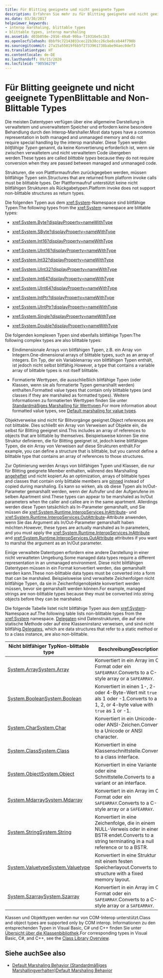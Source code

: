 ```yaml
---
title: Für Blitting geeignete und nicht geeignete Typen
description: Erfahren Sie mehr zu für Blitting geeignete und nicht geeignete Typen. Für Blitting geeignete Datentypen werden üblicherweise in verwaltetem und nicht verwaltetem Speicher dargestellt und benötigen keine besondere Behandlung.
ms.date: 03/30/2017
helpviewer_keywords:
- interop marshaling, blittable types
- blittable types, interop marshaling
ms.assetid: d03b050e-2916-49a0-99ba-f19316e5c1b3
ms.openlocfilehash: 8bbf9c72143033cec22b38cc26cbe8ceb44f790b
ms.sourcegitcommit: 27a15a55019f6b5f2733961738babe94aec0def3
ms.translationtype: HT
ms.contentlocale: de-DE
ms.lasthandoff: 09/15/2020
ms.locfileid: "90556270"
---
```

# <a name="blittable-and-non-blittable-types"></a><span data-ttu-id="439d6-104">Für Blitting geeignete und nicht geeignete Typen</span><span class="sxs-lookup"><span data-stu-id="439d6-104">Blittable and Non-Blittable Types</span></span>
<span data-ttu-id="439d6-105">Die meisten Datentypen verfügen über eine allgemeine Darstellung in verwaltetem und unverwaltetem Speicher und erfordern keine besondere Behandlung durch den Interop-Marshaller.</span><span class="sxs-lookup"><span data-stu-id="439d6-105">Most data types have a common representation in both managed and unmanaged memory and do not require special handling by the interop marshaler.</span></span> <span data-ttu-id="439d6-106">Diese Typen werden *blitfähige Typen* genannt, da keine Konvertierung erforderlich ist, wenn sie zwischen verwaltetem und nicht verwaltetem Code übergeben werden.</span><span class="sxs-lookup"><span data-stu-id="439d6-106">These types are called *blittable types* because they do not require conversion when they are passed between managed and unmanaged code.</span></span>  
  
 <span data-ttu-id="439d6-107">Strukturen, die von Plattformaufrufen zurückgegeben werden, müssen blitfähige Typen sein.</span><span class="sxs-lookup"><span data-stu-id="439d6-107">Structures that are returned from platform invoke calls must be blittable types.</span></span> <span data-ttu-id="439d6-108">Der Plattformaufruf unterstützt keine nicht blitfähigen Strukturen als Rückgabetypen.</span><span class="sxs-lookup"><span data-stu-id="439d6-108">Platform invoke does not support non-blittable structures as return types.</span></span>  
  
 <span data-ttu-id="439d6-109">Die folgenden Typen aus dem <xref:System>-Namespace sind blitfähige Typen:</span><span class="sxs-lookup"><span data-stu-id="439d6-109">The following types from the <xref:System> namespace are blittable types:</span></span>  
  
- <xref:System.Byte?displayProperty=nameWithType>  
  
- <xref:System.SByte?displayProperty=nameWithType>  
  
- <xref:System.Int16?displayProperty=nameWithType>  
  
- <xref:System.UInt16?displayProperty=nameWithType>  
  
- <xref:System.Int32?displayProperty=nameWithType>  
  
- <xref:System.UInt32?displayProperty=nameWithType>  
  
- <xref:System.Int64?displayProperty=nameWithType>  
  
- <xref:System.UInt64?displayProperty=nameWithType>  
  
- <xref:System.IntPtr?displayProperty=nameWithType>  
  
- <xref:System.UIntPtr?displayProperty=nameWithType>  
  
- <xref:System.Single?displayProperty=nameWithType>  
  
- <xref:System.Double?displayProperty=nameWithType>  
  
 <span data-ttu-id="439d6-110">Die folgenden komplexen Typen sind ebenfalls blitfähige Typen:</span><span class="sxs-lookup"><span data-stu-id="439d6-110">The following complex types are also blittable types:</span></span>  
  
- <span data-ttu-id="439d6-111">Eindimensionale Arrays von blitfähigen Typen, z.B. ein Array von Integern.</span><span class="sxs-lookup"><span data-stu-id="439d6-111">One-dimensional arrays of blittable types, such as an array of integers.</span></span> <span data-ttu-id="439d6-112">Ein Typ, der ein Variablenarray von blitfähigen Typen enthält, ist jedoch nicht selbst blitfähig.</span><span class="sxs-lookup"><span data-stu-id="439d6-112">However, a type that contains a variable array of blittable types is not itself blittable.</span></span>  
  
- <span data-ttu-id="439d6-113">Formatierte Werttypen, die ausschließlich blitfähige Typen (oder Klassen, wenn sie als formatierte Typen gemarshallt werden) enthalten.</span><span class="sxs-lookup"><span data-stu-id="439d6-113">Formatted value types that contain only blittable types (and classes if they are marshaled as formatted types).</span></span> <span data-ttu-id="439d6-114">Weitere Informationen zu formatierten Werttypen finden Sie unter [Standardmäßiges Marshalling für Werttypen](default-marshaling-behavior.md#default-marshaling-for-value-types).</span><span class="sxs-lookup"><span data-stu-id="439d6-114">For more information about formatted value types, see [Default marshaling for value types](default-marshaling-behavior.md#default-marshaling-for-value-types).</span></span>  
  
 <span data-ttu-id="439d6-115">Objektverweise sind nicht für Blitvorgänge geeignet.</span><span class="sxs-lookup"><span data-stu-id="439d6-115">Object references are not blittable.</span></span> <span data-ttu-id="439d6-116">Dies schließt ein Array von Verweisen auf Objekte ein, die selbst für Blitting geeignet sind.</span><span class="sxs-lookup"><span data-stu-id="439d6-116">This includes an array of references to objects that are blittable by themselves.</span></span> <span data-ttu-id="439d6-117">Beispielsweise können Sie eine Struktur definieren, die für Blitting geeignet ist, jedoch keine blitfähigen Typen, die ein Array von Verweisen auf diese Strukturen enthält.</span><span class="sxs-lookup"><span data-stu-id="439d6-117">For example, you can define a structure that is blittable, but you cannot define a blittable type that contains an array of references to those structures.</span></span>  
  
 <span data-ttu-id="439d6-118">Zur Optimierung werden Arrays von blitfähigen Typen und Klassen, die nur für Blitting geeignete Member enthalten, während des Marshalling [angeheftet](copying-and-pinning.md) und nicht kopiert.</span><span class="sxs-lookup"><span data-stu-id="439d6-118">As an optimization, arrays of blittable types and classes that contain only blittable members are [pinned](copying-and-pinning.md) instead of copied during marshaling.</span></span> <span data-ttu-id="439d6-119">Es kann so wirken, als ob diese Typen als In/Out-Parameter gemarshallt werden, wenn der Aufrufer und der Aufgerufene im selben Apartment sind.</span><span class="sxs-lookup"><span data-stu-id="439d6-119">These types can appear to be marshaled as In/Out parameters when the caller and callee are in the same apartment.</span></span> <span data-ttu-id="439d6-120">Allerdings werden diese Typen tatsächlich als In-Parameter gemarshallt, und Sie müssen die <xref:System.Runtime.InteropServices.InAttribute>- und <xref:System.Runtime.InteropServices.OutAttribute>-Attribute anwenden, wenn Sie das Argument als In/Out-Parameter gemarshallt haben möchten.</span><span class="sxs-lookup"><span data-stu-id="439d6-120">However, these types are actually marshaled as In parameters, and you must apply the <xref:System.Runtime.InteropServices.InAttribute> and <xref:System.Runtime.InteropServices.OutAttribute> attributes if you want to marshal the argument as an In/Out parameter.</span></span>  
  
 <span data-ttu-id="439d6-121">Einige verwaltete Datentypen erfordern eine andere Darstellung in einer nicht verwalteten Umgebung.</span><span class="sxs-lookup"><span data-stu-id="439d6-121">Some managed data types require a different representation in an unmanaged environment.</span></span> <span data-ttu-id="439d6-122">Diese nicht blitfähigen Datentypen müssen in ein Format konvertiert werden, das gemarshallt werden kann.</span><span class="sxs-lookup"><span data-stu-id="439d6-122">These non-blittable data types must be converted into a form that can be marshaled.</span></span> <span data-ttu-id="439d6-123">Beispielsweise sind verwaltete Zeichenfolgen nicht blitfähige Typen, da sie in Zeichenfolgenobjekte konvertiert werden müssen, bevor sie gemarshallt werden können.</span><span class="sxs-lookup"><span data-stu-id="439d6-123">For example, managed strings are non-blittable types because they must be converted into string objects before they can be marshaled.</span></span>  
  
 <span data-ttu-id="439d6-124">Die folgende Tabelle listet nicht blitfähige Typen aus dem <xref:System>-Namespace auf.</span><span class="sxs-lookup"><span data-stu-id="439d6-124">The following table lists non-blittable types from the <xref:System> namespace.</span></span> <span data-ttu-id="439d6-125">[Delegaten](default-marshaling-behavior.md#default-marshaling-for-delegates) sind Datenstrukturen, die auf eine statische Methode oder auf eine Klasseninstanz verweisen, und sind nicht blitfähig.</span><span class="sxs-lookup"><span data-stu-id="439d6-125">[Delegates](default-marshaling-behavior.md#default-marshaling-for-delegates), which are data structures that refer to a static method or to a class instance, are also non-blittable.</span></span>  
  
|<span data-ttu-id="439d6-126">Nicht blitfähiger Typ</span><span class="sxs-lookup"><span data-stu-id="439d6-126">Non-blittable type</span></span>|<span data-ttu-id="439d6-127">Beschreibung</span><span class="sxs-lookup"><span data-stu-id="439d6-127">Description</span></span>|  
|-------------------------|-----------------|  
|[<span data-ttu-id="439d6-128">System.Array</span><span class="sxs-lookup"><span data-stu-id="439d6-128">System.Array</span></span>](default-marshaling-for-arrays.md)|<span data-ttu-id="439d6-129">Konvertiert in ein Array im C-Format oder ein `SAFEARRAY`.</span><span class="sxs-lookup"><span data-stu-id="439d6-129">Converts to a C-style array or a `SAFEARRAY`.</span></span>|  
|<span data-ttu-id="439d6-130">[System.Boolean](/previous-versions/dotnet/netframework-4.0/t2t3725f(v=vs.100))</span><span class="sxs-lookup"><span data-stu-id="439d6-130">[System.Boolean](/previous-versions/dotnet/netframework-4.0/t2t3725f(v=vs.100))</span></span>|<span data-ttu-id="439d6-131">Konvertiert in einen 1-, 2- oder 4-Byte-Wert mit `true` als 1 oder -1.</span><span class="sxs-lookup"><span data-stu-id="439d6-131">Converts to a 1, 2, or 4-byte value with `true` as 1 or -1.</span></span>|  
|<span data-ttu-id="439d6-132">[System.Char](/previous-versions/dotnet/netframework-4.0/6tyybbf2(v=vs.100))</span><span class="sxs-lookup"><span data-stu-id="439d6-132">[System.Char](/previous-versions/dotnet/netframework-4.0/6tyybbf2(v=vs.100))</span></span>|<span data-ttu-id="439d6-133">Konvertiert in ein Unicode- oder ANSI-Zeichen.</span><span class="sxs-lookup"><span data-stu-id="439d6-133">Converts to a Unicode or ANSI character.</span></span>|  
|<span data-ttu-id="439d6-134">[System.Class](/previous-versions/dotnet/netframework-4.0/s0968xy8(v=vs.100))</span><span class="sxs-lookup"><span data-stu-id="439d6-134">[System.Class](/previous-versions/dotnet/netframework-4.0/s0968xy8(v=vs.100))</span></span>|<span data-ttu-id="439d6-135">Konvertiert in eine Klassenschnittstelle.</span><span class="sxs-lookup"><span data-stu-id="439d6-135">Converts to a class interface.</span></span>|  
|[<span data-ttu-id="439d6-136">System.Object</span><span class="sxs-lookup"><span data-stu-id="439d6-136">System.Object</span></span>](default-marshaling-for-objects.md)|<span data-ttu-id="439d6-137">Konvertiert in eine Variante oder eine Schnittstelle.</span><span class="sxs-lookup"><span data-stu-id="439d6-137">Converts to a variant or an interface.</span></span>|  
|[<span data-ttu-id="439d6-138">System.Mdarray</span><span class="sxs-lookup"><span data-stu-id="439d6-138">System.Mdarray</span></span>](default-marshaling-for-arrays.md)|<span data-ttu-id="439d6-139">Konvertiert in ein Array im C-Format oder ein `SAFEARRAY`.</span><span class="sxs-lookup"><span data-stu-id="439d6-139">Converts to a C-style array or a `SAFEARRAY`.</span></span>|  
|[<span data-ttu-id="439d6-140">System.String</span><span class="sxs-lookup"><span data-stu-id="439d6-140">System.String</span></span>](default-marshaling-for-strings.md)|<span data-ttu-id="439d6-141">Konvertiert in eine Zeichenfolge, die in einem NULL-Verweis oder in einem BSTR endet.</span><span class="sxs-lookup"><span data-stu-id="439d6-141">Converts to a string terminating in a null reference or to a BSTR.</span></span>|  
|<span data-ttu-id="439d6-142">[System.Valuetype](/previous-versions/dotnet/netframework-4.0/0t2cwe11(v=vs.100))</span><span class="sxs-lookup"><span data-stu-id="439d6-142">[System.Valuetype](/previous-versions/dotnet/netframework-4.0/0t2cwe11(v=vs.100))</span></span>|<span data-ttu-id="439d6-143">Konvertiert in eine Struktur mit einem festen Speicherlayout.</span><span class="sxs-lookup"><span data-stu-id="439d6-143">Converts to a structure with a fixed memory layout.</span></span>|  
|[<span data-ttu-id="439d6-144">System.Szarray</span><span class="sxs-lookup"><span data-stu-id="439d6-144">System.Szarray</span></span>](default-marshaling-for-arrays.md)|<span data-ttu-id="439d6-145">Konvertiert in ein Array im C-Format oder ein `SAFEARRAY`.</span><span class="sxs-lookup"><span data-stu-id="439d6-145">Converts to a C-style array or a `SAFEARRAY`.</span></span>|  
  
 <span data-ttu-id="439d6-146">Klassen und Objekttypen werden nur von COM-Interop unterstützt.</span><span class="sxs-lookup"><span data-stu-id="439d6-146">Class and object types are supported only by COM interop.</span></span> <span data-ttu-id="439d6-147">Informationen zu den entsprechenden Typen in Visual Basic, C# und C++ finden Sie unter [Übersicht über die Klassenbibliothek](../../standard/class-library-overview.md).</span><span class="sxs-lookup"><span data-stu-id="439d6-147">For corresponding types in Visual Basic, C#, and C++, see the [Class Library Overview](../../standard/class-library-overview.md).</span></span>  
  
## <a name="see-also"></a><span data-ttu-id="439d6-148">Siehe auch</span><span class="sxs-lookup"><span data-stu-id="439d6-148">See also</span></span>

- [<span data-ttu-id="439d6-149">Default Marshaling Behavior (Standardmäßiges Marshallingverhalten)</span><span class="sxs-lookup"><span data-stu-id="439d6-149">Default Marshaling Behavior</span></span>](default-marshaling-behavior.md)

